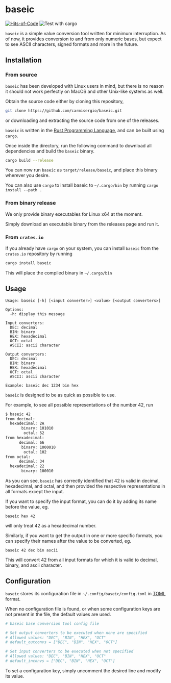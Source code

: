 # baseic

[![Hits-of-Code](https://hitsofcode.com/github/carmisergio/baseic?branch=master)](https://hitsofcode.com/github/carmisergio/baseic/view?branch=master)
![Test with cargo](https://github.com/carmisergio/baseic/actions/workflows/test.yml/badge.svg)

`baseic` is a simple value conversion tool written for minimum interruption. As of now, it provides conversion to and from only numeric bases, but expect to see ASCII characters, signed formats and more in the future.

## Installation

### From source

`baseic` has been developed with Linux users in mind, but there is no reason it should not work perfectly on MacOS and other Unix-like systems as well.

Obtain the source code either by cloning this repository,

```bash
git clone https://github.com/carmisergio/baseic.git
```

or downloading and extracting the source code from one of the releases.

`baseic` is written in the [Rust Programming Language](https://www.rust-lang.org/), and can be built using `cargo`.

Once inside the directory, run the following command to download all dependencies and build the `baseic` binary.

```bash
cargo build --release
```

You can now run `baseic` as `target/release/baseic`, and place this binary wherever you desire.

You can also use `cargo` to install baseic to `~/.cargo/bin` by running `cargo install --path .`

### From binary release

We only provide binary executables for Linux x64 at the moment.

Simply download an executable binary from the releases page and run it.

### From `crates.io`

If you already have `cargo` on your system, you can install `baseic` from the `crates.io` repository by running

```bash
cargo install baseic
```

This will place the compiled binary in `~/.cargo/bin`

<!-- ### From your system's package manager
#### Arch Linux
`baseic` can be installed from the [AUR](https://aur.archlinux.org/) -->

## Usage

```
Usage: baseic [-h] [<input converter>] <value> [<output converters>]

Options:
  -h: display this message

Input converters:
  DEC: decimal
  BIN: binary
  HEX: hexadecimal
  OCT: octal
  ASCII: ascii character

Output converters:
  DEC: decimal
  BIN: binary
  HEX: hexadecimal
  OCT: octal
  ASCII: ascii character

Example: baseic dec 1234 bin hex
```

`baseic` is designed to be as quick as possible to use.

For example, to see all possible representations of the number 42, run

```bash
$ baseic 42
from decimal:
  hexadecimal: 2A
       binary: 101010
        octal: 52
from hexadecimal:
      decimal: 66
       binary: 1000010
        octal: 102
from octal:
      decimal: 34
  hexadecimal: 22
       binary: 100010
```

As you can see, `baseic` has correctly identified that 42 is valid in decimal, hexadecimal, and octal, and then provided the respective representations in all formats except the input.

If you want to specify the input format, you can do it by adding its name before the value, eg.

```
baseic hex 42
```

will only treat 42 as a hexadecimal number.

Similarly, if you want to get the output in one or more specific formats, you can specify their names after the value to be converted, eg.

```
baseic 42 dec bin ascii
```

This will convert 42 from all input formats for which it is valid to decimal, binary, and ascii character.

## Configuration

`baseic` stores its configuration file in `~/.config/baseic/config.toml` in [TOML](https://toml.io/en/) format.

When no configuration file is found, or when some configuration keys are not present in the file, the default values are used.

```toml
# baseic base conversion tool config file

# Set output converters to be executed when none are specified
# Allowed values: "DEC", "BIN", "HEX", "OCT"
# default_outconvs = ["DEC", "BIN", "HEX", "OCT"]

# Set input converters to be executed when not specified
# Allowed values: "DEC", "BIN", "HEX", "OCT"
# default_inconvs = ["DEC", "BIN", "HEX", "OCT"]
```

To set a configuration key, simply uncomment the desired line and modify its value.
